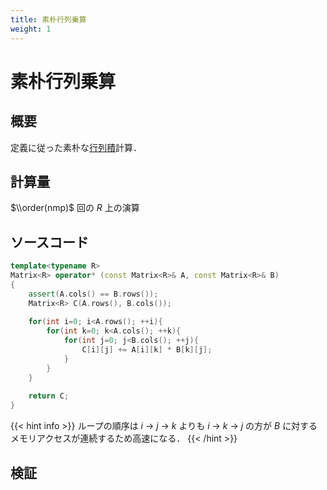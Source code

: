 ```yaml
---
title: 素朴行列乗算
weight: 1
---
```


# 素朴行列乗算
## 概要
定義に従った素朴な[行列積](../)計算．


## 計算量

$\\order(nmp)$ 回の $R$ 上の演算

## ソースコード
```cpp
template<typename R>
Matrix<R> operator* (const Matrix<R>& A, const Matrix<R>& B)
{
    assert(A.cols() == B.rows());
    Matrix<R> C(A.rows(), B.cols());
    
    for(int i=0; i<A.rows(); ++i){
        for(int k=0; k<A.cols(); ++k){
            for(int j=0; j<B.cols(); ++j){
                C[i][j] += A[i][k] * B[k][j];
            }
        }
    }
    
    return C;
}
```
{{< hint info >}}
ループの順序は $i$ → $j$ → $k$ よりも $i$ → $k$ → $j$ の方が $B$ に対するメモリアクセスが連続するため高速になる．
{{< /hint >}}

## 検証
